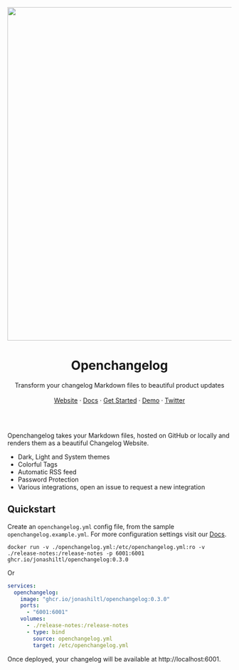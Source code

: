 <p align="center">
  <a href="https://demo.openchangelog.com" target="_blank">
    <img width="750" src="https://github.com/user-attachments/assets/41d11528-0445-4370-8196-33a3c3923f58"/>
  </a>
  <h1 align="center"><b>Openchangelog</b></h1>
</p>
<p align="center">
  Transform your changelog Markdown files to beautiful product updates
  <br />
  <br />
  <a href="https://openchangelog.com">Website</a>
  ·
  <a href="https://openchangelog.com/docs/">Docs</a>
  ·
  <a href="https://cloud.openchangelog.com">Get Started</a>
  ·
  <a href="https://demo.openchangelog.com">Demo</a>
  ·
  <a href="https://twitter.com/jonasdevs">Twitter</a>
</p>
<br />
<br />
</p>

Openchangelog takes your Markdown files, hosted on GitHub or locally and renders them as a beautiful Changelog Website.
- Dark, Light and System themes
- Colorful Tags
- Automatic RSS feed
- Password Protection
- Various integrations, open an issue to request a new integration

## Quickstart
Create an `openchangelog.yml` config file, from the sample `openchangelog.example.yml`. For more configuration settings visit our [Docs](https://openchangelog.com/docs/getting-started/self-hosting/#configuration).
```
docker run -v ./openchangelog.yml:/etc/openchangelog.yml:ro -v ./release-notes:/release-notes -p 6001:6001 ghcr.io/jonashiltl/openchangelog:0.3.0
```
Or
```yaml
services:
  openchangelog:
    image: "ghcr.io/jonashiltl/openchangelog:0.3.0"
    ports:
      - "6001:6001"
    volumes:
      - ./release-notes:/release-notes
      - type: bind
        source: openchangelog.yml
        target: /etc/openchangelog.yml
```
Once deployed, your changelog will be available at http://localhost:6001.
